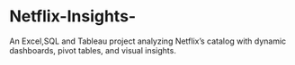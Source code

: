 # Netflix-Insights-
An Excel,SQL and Tableau project analyzing Netflix’s catalog with dynamic dashboards, pivot tables, and visual insights.

